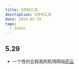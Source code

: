 ```yaml
---
title: 5月份汇总
description: 5月份汇总
date: 2024-05-29
tags:
  - Inbox
---
```


## 5.29

- 一个性价比较高的机场网站[花云](https://flowercloud.net/clientarea.php)
